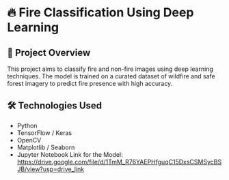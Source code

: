 # 🔥 Fire Classification Using Deep Learning

## 📌 Project Overview
This project aims to classify fire and non-fire images using deep learning techniques. The model is trained on a curated dataset of wildfire and safe forest imagery to predict fire presence with high accuracy.

## 🛠️ Technologies Used
- Python
- TensorFlow / Keras
- OpenCV
- Matplotlib / Seaborn
- Jupyter Notebook
Link for the Model: https://drive.google.com/file/d/1TmM_R76YAEPHfguqC15DxsCSMSycBSJB/view?usp=drive_link
